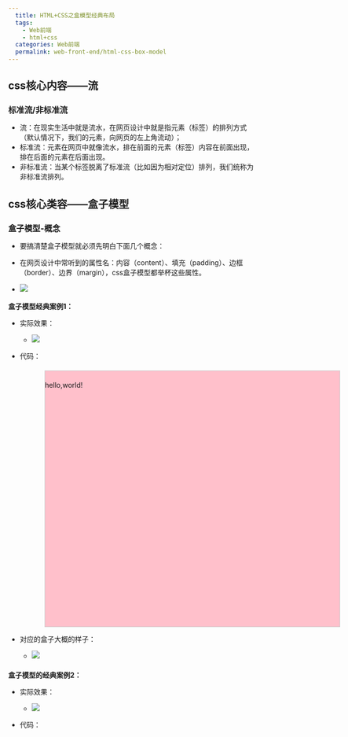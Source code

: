 ```yaml
---
  title: HTML+CSS之盒模型经典布局
  tags:
    - Web前端
    - html+css
  categories: Web前端
  permalink: web-front-end/html-css-box-model
---
```


## css核心内容——流

### 标准流/非标准流

- 流：在现实生活中就是流水，在网页设计中就是指元素（标签）的排列方式（默认情况下，我们的元素，向网页的左上角流动）；
- 标准流：元素在网页中就像流水，排在前面的元素（标签）内容在前面出现，排在后面的元素在后面出现。
- 非标准流：当某个标签脱离了标准流（比如因为相对定位）排列，我们统称为非标准流排列。

## css核心类容——盒子模型

### 盒子模型-概念

- 要搞清楚盒子模型就必须先明白下面几个概念：
- 在网页设计中常听到的属性名：内容（content）、填充（padding）、边框（border）、边界（margin），css盒子模型都举杯这些属性。

- ![](http://i.imgur.com/3t2TA1K.png)

#### 盒子模型经典案例1：
- 实际效果：
    - ![](http://i.imgur.com/SgBg1DB.png)
- 代码：
        <!DOCTYPE html>
        <html>
        <head>
        	<title>盒子模型</title>
        	<style type="text/css">
        		#div-box1 {
        			width:200px;
        			height:200px;
        			background-color:pink;
        			border:1px solid red;
        			margin-top:10px;
        			margin-left:20px;
        			padding-top:20px;
        		}
        	</style>
        </head>
        <body>
        	<div id="div-box1">hello,world!</div>
        </body>
        </html>

- 对应的盒子大概的样子：
    - ![](http://i.imgur.com/xLxCWEJ.png)



#### 盒子模型的经典案例2：
- 实际效果：
    - ![](http://i.imgur.com/FVzVBlc.png)

- 代码：
        <!DOCTYPE html>
        <html>
        <head>
        	<title>盒子模型经典案例-优酷牛人</title>
        	<style type="text/css">
        		*{
        			margin: 0;
        			padding:0;
        		}
        		#div-box1{
        			width:600px;
        			height:500px;
        			border:1px solid #ccc;
        			margin:20px 0 0 50px;
        		}
        		.faceul{
        			list-style-type:none;
        		}
        		.faceul li{
        			width:80px;
        			height:100px;
        			border:1px solid red;
        			margin:10px 0 0 10px;
        			float:left;
        		}
        		.faceul img{
        			width:70px;
        			margin:5px 0  0 5px;
        			
        		}
        		.faceul span{
        			font-size:small;
        			margin: 2px 0 0 25px;
        			display:block;
        		}
        		.faceul a:link{
        			color:black;
        			text-decoration:none;
        		}
        		.faceul a:hover{
        			color:red;
        			text-decoration:underline;
        		}
        	</style>
        </head>
        <body>
        	<div id="div-box1">
        		<ul class="faceul">
        			<li><img src="ali.jpg"><span><a href="#">阿狸</a></span></li>
        			<li><img src="ali.jpg"><span><a href="#">阿狸</a></span></li>
        			<li><img src="ali.jpg"><span><a href="#">阿狸</a></span></li>
        			<li><img src="ali.jpg"><span><a href="#">阿狸</a></span></li>
        			<li><img src="ali.jpg"><span><a href="#">阿狸</a></span></li>
        			<li><img src="ali.jpg"><span><a href="#">阿狸</a></span></li>
        			<li><img src="ali.jpg"><span><a href="#">阿狸</a></span></li>
        			<li><img src="ali.jpg"><span><a href="#">阿狸</a></span></li>
        			<li><img src="ali.jpg"><span><a href="#">阿狸</a></span></li>
        			<li><img src="ali.jpg"><span><a href="#">阿狸</a></span></li>
        			<li><img src="ali.jpg"><span><a href="#">阿狸</a></span></li>
        
        		</ul>
        	</div>
        </body>
        </html>